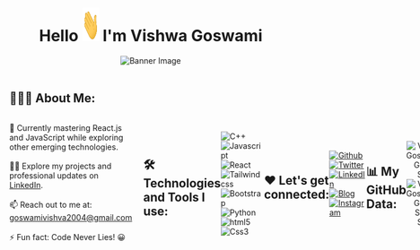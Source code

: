 <h1 align="center">Hello <img src="https://raw.githubusercontent.com/ABSphreak/ABSphreak/master/gifs/Hi.gif" width="30px" height="60px"> I'm Vishwa Goswami</h1>

<div align="center">
  <img src="https://wallpapercave.com/wp/wp7183660.jpg" alt="Banner Image"/>
</div>

<br/>

## 👨🏻‍💻 About Me:

<div style="display: flex; align-items: center;">
  <p align="left" style="margin-right: 20px;">
    🌱 Currently mastering React.js and JavaScript while exploring other emerging technologies.<br><br>
    👨‍💻 Explore my projects and professional updates on <a href="https://www.linkedin.com/in/vishwa-goswami-763686225/" target="_blank">LinkedIn</a>.<br><br>
    📫 Reach out to me at: <a href="mailto:goswamivishva2004@gmail.com">goswamivishva2004@gmail.com</a><br><br>
    ⚡ Fun fact: Code Never Lies! 😀
  </p>
<!--   <img height="200" src="https://wallpapercave.com/wp/wp7183660.jpg" alt="Personal Wallpaper" />
</div> -->

## 🛠️ Technologies and Tools I use:

<p>
  <img alt="C++" src="https://img.shields.io/badge/C%2B%2B-00599C?style=for-the-badge&logo=c%2B%2B&logoColor=white" height="25px"/>
  <img alt="Javascript" src="https://img.shields.io/badge/JavaScript-323330?style=for-the-badge&logo=javascript&logoColor=F7DF1E"  height="25px"/>
  <img alt="React" src="https://img.shields.io/badge/React-20232A?style=for-the-badge&logo=react&logoColor=61DAFB" height="25px"/>
  <img alt="Tailwindcss" src="https://img.shields.io/badge/Tailwind_CSS-38B2AC?style=for-the-badge&logo=tailwind-css&logoColor=white" height="25px"/>
  <img alt="Bootstrap" src="https://img.shields.io/badge/Bootstrap-563D7C?style=for-the-badge&logo=bootstrap&logoColor=white" height="25px"/>
  <img alt="Python" src="https://img.shields.io/badge/Python-14354C?style=for-the-badge&logo=python&logoColor=white" height="25px"/>
  <img alt="html5" src="https://img.shields.io/badge/HTML5-E34F26?style=for-the-badge&logo=html5&logoColor=white" height="25px"/>
  <img alt="Css3" src="https://img.shields.io/badge/CSS3-1572B6?style=for-the-badge&logo=css3&logoColor=white" height="25px"/>

</p>

## ❤️ Let's get connected:

<p>
  <a href="https://github.com/VishwaGoswami1407" target="_blank">
    <img alt="Github" src="https://img.shields.io/badge/Github-9146FF.svg?&style=for-the-badge&logo=appveyor&logoColor=white" height="30px" />
  </a>
  <a href="https://twitter.com/goswami_vi43561" target="_blank">
    <img alt="Twitter" src="https://img.shields.io/badge/twitter-%231DA1F2.svg?&style=for-the-badge&logo=twitter&logoColor=white" height="30px"/>
  </a>
  <a href="https://www.linkedin.com/in/vishwa-goswami-763686225/" target="_blank">
    <img alt="LinkedIn" src="https://img.shields.io/badge/linkedin-%230077B5.svg?&style=for-the-badge&logo=linkedin&logoColor=white" height="30px"/>
  </a>
  <a href="your_blog_url_here" target="_blank">
    <img alt="Blog" src="https://img.shields.io/badge/Blog-0A0A0A?style=for-the-badge&logo=dev.to&logoColor=white" height="30px"/>
  </a>
  <a href="https://www.instagram.com/your_instagram_handle_here" target="_blank">
    <img alt="Instagram" src="https://img.shields.io/badge/Instagram-E4405F?style=for-the-badge&logo=instagram&logoColor=white" height="30px"/>
  </a>
</p>



## 📊 My GitHub Data:

<div align="center">
  <img align="center" src="https://github-readme-stats.vercel.app/api?username=VishwaGoswami1407&show_icons=true&bg_color=000000&title_color=ff69b4&icon_color=ff69b4&text_color=ffffff&hide_border=true&border_radius=10" alt="Vishwa Goswami's GitHub Stats" />
  <img align="center" src="https://github-readme-streak-stats.herokuapp.com/?user=VishwaGoswami1407&theme=black-ice&ring=ff69b4&fire=ff69b4&hide_border=true&border_radius=10" alt="Vishwa Goswami's GitHub Streak Stats" />
</div>
